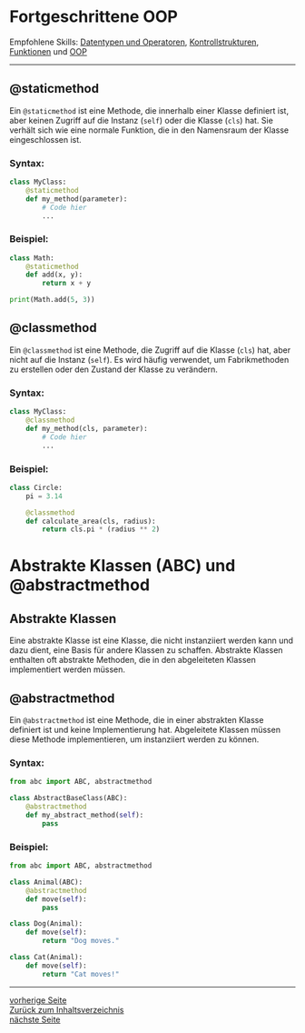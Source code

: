 # Fortgeschrittene OOP

Empfohlene Skills: [Datentypen und Operatoren](01_datentypen_operationen.md), [Kontrollstrukturen](02_kontrollstrukturen.md),
[Funktionen](09_funktionen.md) und [OOP](16_oop.md)

---

## @staticmethod

Ein `@staticmethod` ist eine Methode, die innerhalb einer Klasse definiert ist, aber keinen Zugriff auf die Instanz (`self`) 
oder die Klasse (`cls`) hat. Sie verhält sich wie eine normale Funktion, die in den Namensraum der Klasse eingeschlossen ist.

### Syntax:

```python
class MyClass:
    @staticmethod
    def my_method(parameter):
        # Code hier
        ...
```

### Beispiel:

```python
class Math:
    @staticmethod
    def add(x, y):
        return x + y

print(Math.add(5, 3))  
```


## @classmethod

Ein `@classmethod` ist eine Methode, die Zugriff auf die Klasse (`cls`) hat, aber nicht auf die Instanz (`self`). 
Es wird häufig verwendet, um Fabrikmethoden zu erstellen oder den Zustand der Klasse zu verändern.

### Syntax:

```python
class MyClass:
    @classmethod
    def my_method(cls, parameter):
        # Code hier
        ...
```

### Beispiel:

```python
class Circle:
    pi = 3.14

    @classmethod
    def calculate_area(cls, radius):
        return cls.pi * (radius ** 2)
```


# Abstrakte Klassen (ABC) und @abstractmethod

## Abstrakte Klassen

Eine abstrakte Klasse ist eine Klasse, die nicht instanziiert werden kann und dazu dient, eine Basis für andere Klassen 
zu schaffen. Abstrakte Klassen enthalten oft abstrakte Methoden, die in den abgeleiteten Klassen implementiert werden müssen.

## @abstractmethod

Ein `@abstractmethod` ist eine Methode, die in einer abstrakten Klasse definiert ist und keine Implementierung hat. 
Abgeleitete Klassen müssen diese Methode implementieren, um instanziiert werden zu können.

### Syntax:

```python
from abc import ABC, abstractmethod

class AbstractBaseClass(ABC):
    @abstractmethod
    def my_abstract_method(self):
        pass
```

### Beispiel:

```python
from abc import ABC, abstractmethod

class Animal(ABC):
    @abstractmethod
    def move(self):
        pass

class Dog(Animal):
    def move(self):
        return "Dog moves."

class Cat(Animal):
    def move(self):
        return "Cat moves!"
```

---

[vorherige Seite](17_vererbung.md)  
[Zurück zum Inhaltsverzeichnis](00_inhaltsverzeichnis.md)  
[nächste Seite](19_exceptions.md)